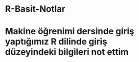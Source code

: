 # R-Basit-Notlar
# Makine öğrenimi dersinde giriş yaptığımız R dilinde giriş düzeyindeki bilgileri not ettim
